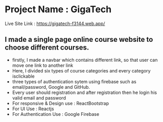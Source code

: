 # Project Name : GigaTech

Live Site Link : https://gigatech-f3144.web.app/

## I made a single page online course website to choose different courses.
+ firstly, I made a navbar which contains different link, so that user can move one link to another link
+ Here, I divided six types of course categories and every category isclickable
+ three types of authentication sytem using firebase such as email/password, Google and GitHub.
+ Every user should registration and after registration then he login his valid email and password
+ For responsive & Design use : ReactBootstrap
+ For UI Use : Reactjs
+ For Authentication Use : Google Firebase

